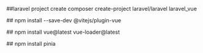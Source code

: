 
##laravel project create
composer create-project laravel/laravel laravel_vue

##<!-- vitejs/plugin install -->
npm install --save-dev @vitejs/plugin-vue

##<!-- vue install in laravel -->
npm install vue@latest vue-loader@latest

##<!-- multipe createstoroe pinia -->
npm install pinia